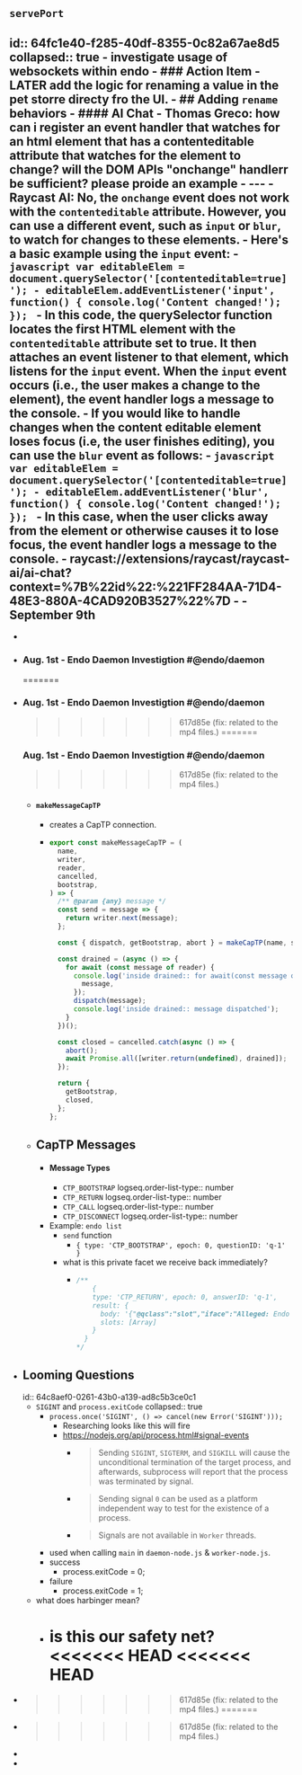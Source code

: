 ## `servePort`
id:: 64fc1e40-f285-40df-8355-0c82a67ae8d5
collapsed:: true
	- investigate usage of websockets within endo
	- ### Action Item
		- LATER add the logic for renaming a value in the pet storre directy fro the UI.
	- ## Adding `rename` behaviors
	- #### AI Chat
		- Thomas Greco: how can i register an event handler that watches for an html element that has a contenteditable attribute that watches for the element to change? will the DOM APIs "onchange"  handlerr be sufficient? please proide an example
		- ---
		- Raycast AI: No, the `onchange` event does not work with the `contenteditable` attribute. However, you can use a different event, such as `input` or `blur`, to watch for changes to these elements.
		- Here's a basic example using the `input` event:
		- ```javascript
		  var editableElem = document.querySelector('[contenteditable=true]');
		  - editableElem.addEventListener('input', function() {
		  console.log('Content changed!');
		  });
		  ```
		- In this code, the querySelector function locates the first HTML element with the `contenteditable` attribute set to true. It then attaches an event listener to that element, which listens for the `input` event. When the `input` event occurs (i.e., the user makes a change to the element), the event handler logs a message to the console.
		- If you would like to handle changes when the content editable element loses focus (i.e, the user finishes editing), you can use the `blur` event as follows:
		- ```javascript
		  var editableElem = document.querySelector('[contenteditable=true]');
		  - editableElem.addEventListener('blur', function() {
		  console.log('Content changed!');
		  });
		  ```
		- In this case, when the user clicks away from the element or otherwise causes it to lose focus, the event handler logs a message to the console.
		- raycast://extensions/raycast/raycast-ai/ai-chat?context=%7B%22id%22:%221FF284AA-71D4-48E3-880A-4CAD920B3527%22%7D
	-
	- September 9th
-
-
- ### Aug. 1st - Endo Daemon Investigtion #@endo/daemon
  =======
- ### Aug. 1st - Endo Daemon Investigtion #@endo/daemon
  >>>>>>> 617d85e (fix: related to the mp4 files.)
  =======
  ### Aug. 1st - Endo Daemon Investigtion #@endo/daemon
  >>>>>>> 617d85e (fix: related to the mp4 files.)
	- #### `makeMessageCapTP`
		- creates a CapTP connection.
		- ```javascript
		  export const makeMessageCapTP = (
		    name,
		    writer,
		    reader,
		    cancelled,
		    bootstrap,
		  ) => {
		    /** @param {any} message */
		    const send = message => {
		      return writer.next(message);
		    };
		  
		    const { dispatch, getBootstrap, abort } = makeCapTP(name, send, bootstrap);
		  
		    const drained = (async () => {
		      for await (const message of reader) {
		        console.log('inside drained:: for await(const message of reader)', {
		          message,
		        });
		        dispatch(message);
		        console.log('inside drained:: message dispatched');
		      }
		    })();
		  
		    const closed = cancelled.catch(async () => {
		      abort();
		      await Promise.all([writer.return(undefined), drained]);
		    });
		  
		    return {
		      getBootstrap,
		      closed,
		    };
		  };
		  ```
	- ## CapTP Messages
		- #### Message Types
			- `CTP_BOOTSTRAP`
			  logseq.order-list-type:: number
			- `CTP_RETURN`
			  logseq.order-list-type:: number
			- `CTP_CALL`
			  logseq.order-list-type:: number
			- `CTP_DISCONNECT`
			  logseq.order-list-type:: number
		- Example: `endo list`
			- `send` function
				- `{ type: 'CTP_BOOTSTRAP', epoch: 0, questionID: 'q-1' }`
			- what is this private facet we receive back immediately?
				- ```js
				  /**
				      {
				      type: 'CTP_RETURN', epoch: 0, answerID: 'q-1',
				      result: {
				        body: '{"@qclass":"slot","iface":"Alleged: Endo private facet","index":0}',
				        slots: [Array]
				      }
				    }
				  */
				  ```
- ## Looming Questions
  id:: 64c8aef0-0261-43b0-a139-ad8c5b3ce0c1
	- `SIGINT` and `process.exitCode`
	  collapsed:: true
		- `process.once('SIGINT', () => cancel(new Error('SIGINT')));`
			- Researching looks like this will fire
			- https://nodejs.org/api/process.html#signal-events
				- > Sending `SIGINT`, `SIGTERM`, and `SIGKILL` will cause the unconditional termination of the target process, and afterwards, subprocess will report that the process was terminated by signal.
				- > Sending signal `0` can be used as a platform independent way to test for the existence of a process.
				- > Signals are not available in `Worker` threads.
		- used when calling `main` in `daemon-node.js` & `worker-node.js`.
		- success
			- process.exitCode = 0;
		- failure
			- process.exitCode = 1;
	- what does harbinger mean?
		- is this our safety net?
		  <<<<<<< HEAD
		  <<<<<<< HEAD
		  =======
- >>>>>>> 617d85e (fix: related to the mp4 files.)
  =======
- >>>>>>> 617d85e (fix: related to the mp4 files.)
-
-